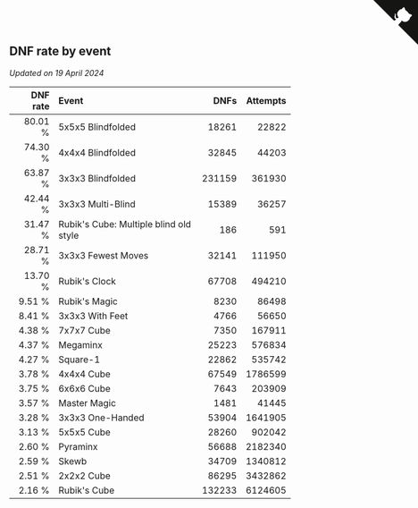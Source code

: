 ## DNF rate by event

*Updated on 19 April 2024*

| DNF rate | Event | DNFs | Attempts |
| ---: | :--- | ---: | ---: |
| 80.01 % | 5x5x5 Blindfolded | 18261 | 22822 |
| 74.30 % | 4x4x4 Blindfolded | 32845 | 44203 |
| 63.87 % | 3x3x3 Blindfolded | 231159 | 361930 |
| 42.44 % | 3x3x3 Multi-Blind | 15389 | 36257 |
| 31.47 % | Rubik's Cube: Multiple blind old style | 186 | 591 |
| 28.71 % | 3x3x3 Fewest Moves | 32141 | 111950 |
| 13.70 % | Rubik's Clock | 67708 | 494210 |
| 9.51 % | Rubik's Magic | 8230 | 86498 |
| 8.41 % | 3x3x3 With Feet | 4766 | 56650 |
| 4.38 % | 7x7x7 Cube | 7350 | 167911 |
| 4.37 % | Megaminx | 25223 | 576834 |
| 4.27 % | Square-1 | 22862 | 535742 |
| 3.78 % | 4x4x4 Cube | 67549 | 1786599 |
| 3.75 % | 6x6x6 Cube | 7643 | 203909 |
| 3.57 % | Master Magic | 1481 | 41445 |
| 3.28 % | 3x3x3 One-Handed | 53904 | 1641905 |
| 3.13 % | 5x5x5 Cube | 28260 | 902042 |
| 2.60 % | Pyraminx | 56688 | 2182340 |
| 2.59 % | Skewb | 34709 | 1340812 |
| 2.51 % | 2x2x2 Cube | 86295 | 3432862 |
| 2.16 % | Rubik's Cube | 132233 | 6124605 |


<a href="https://github.com/jonatanklosko/wca_statistics" class="github-corner" aria-label="View source on Github"><svg width="80" height="80" viewBox="0 0 250 250" style="fill:#151513; color:#fff; position: absolute; top: 0; border: 0; right: 0;" aria-hidden="true"><path d="M0,0 L115,115 L130,115 L142,142 L250,250 L250,0 Z"></path><path d="M128.3,109.0 C113.8,99.7 119.0,89.6 119.0,89.6 C122.0,82.7 120.5,78.6 120.5,78.6 C119.2,72.0 123.4,76.3 123.4,76.3 C127.3,80.9 125.5,87.3 125.5,87.3 C122.9,97.6 130.6,101.9 134.4,103.2" fill="currentColor" style="transform-origin: 130px 106px;" class="octo-arm"></path><path d="M115.0,115.0 C114.9,115.1 118.7,116.5 119.8,115.4 L133.7,101.6 C136.9,99.2 139.9,98.4 142.2,98.6 C133.8,88.0 127.5,74.4 143.8,58.0 C148.5,53.4 154.0,51.2 159.7,51.0 C160.3,49.4 163.2,43.6 171.4,40.1 C171.4,40.1 176.1,42.5 178.8,56.2 C183.1,58.6 187.2,61.8 190.9,65.4 C194.5,69.0 197.7,73.2 200.1,77.6 C213.8,80.2 216.3,84.9 216.3,84.9 C212.7,93.1 206.9,96.0 205.4,96.6 C205.1,102.4 203.0,107.8 198.3,112.5 C181.9,128.9 168.3,122.5 157.7,114.1 C157.9,116.9 156.7,120.9 152.7,124.9 L141.0,136.5 C139.8,137.7 141.6,141.9 141.8,141.8 Z" fill="currentColor" class="octo-body"></path></svg></a><style>.github-corner:hover .octo-arm{animation:octocat-wave 560ms ease-in-out}@keyframes octocat-wave{0%,100%{transform:rotate(0)}20%,60%{transform:rotate(-25deg)}40%,80%{transform:rotate(10deg)}}@media (max-width:500px){.github-corner:hover .octo-arm{animation:none}.github-corner .octo-arm{animation:octocat-wave 560ms ease-in-out}}</style>
